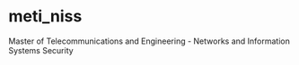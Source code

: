 # meti_niss
Master of Telecommunications and Engineering - Networks and Information Systems Security
